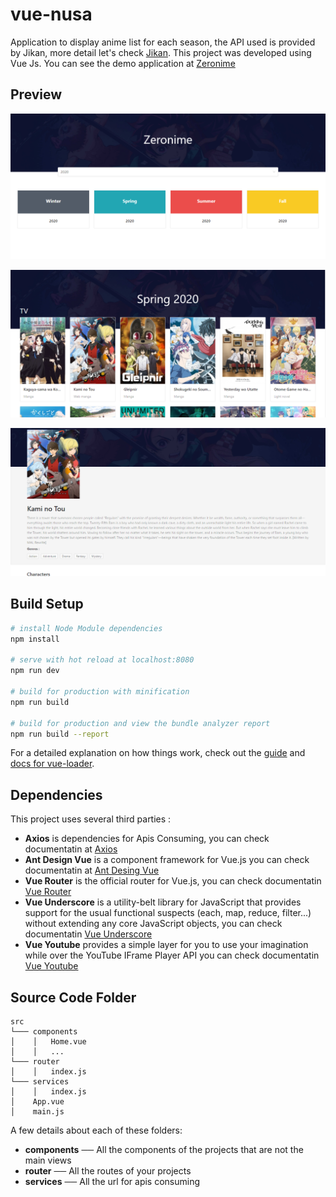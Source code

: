 # vue-nusa

Application to display anime list for each season, the API used is provided by Jikan, more detail let's check [Jikan](https://jikan.docs.apiary.io/). This project was developed using Vue Js. You can see the demo application at [Zeronime](https://vuenime.surge.sh/)


## Preview
![page1](src\assets\Zero0.PNG)

![page2](src\assets\Zero1.PNG)

![page3](src\assets\Zero2.PNG)

## Build Setup

``` bash
# install Node Module dependencies
npm install

# serve with hot reload at localhost:8080
npm run dev

# build for production with minification
npm run build

# build for production and view the bundle analyzer report
npm run build --report
```

For a detailed explanation on how things work, check out the [guide](http://vuejs-templates.github.io/webpack/) and 
[docs for vue-loader](http://vuejs.github.io/vue-loader).

## Dependencies
This project uses several third parties :

- **Axios** is dependencies for Apis Consuming, you can check documentatin at [Axios](https://github.com/axios/axios)
- **Ant Design Vue** is a component framework for Vue.js you can check documentatin at [Ant Desing Vue](https://vue.ant.design)
- **Vue Router** is the official router for Vue.js, you can check documentatin [Vue Router](https://router.vuejs.org/)
- **Vue Underscore** is a utility-belt library for JavaScript that provides support for the usual functional suspects (each, map, reduce, filter...) without extending any core JavaScript objects, you can check documentatin [Vue Underscore](https://github.com/HKskn/vue-underscore)
- **Vue Youtube** provides a simple layer for you to use your imagination while over the YouTube IFrame Player API you can check documentatin [Vue Youtube](https://github.com/anteriovieira/vue-youtube)
  
## Source Code Folder
```
src   
└─── components
│    │   Home.vue
│    │   ...
└─── router
│    │   index.js
└─── services
│    │   index.js
│    App.vue
│    main.js
```
A few details about each of these folders:
- **components** ── All the components of the projects that are not the main views
- **router** ── All the routes of your projects
- **services** ── All the url for apis consuming
